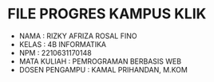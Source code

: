 # FILE PROGRES KAMPUS KLIK
- NAMA : RIZKY AFRIZA ROSAL FINO
- KELAS : 4B INFORMATIKA
- NPM : 2210631170148
- MATA KULIAH : PEMROGRAMAN BERBASIS WEB
- DOSEN PENGAMPU : KAMAL PRIHANDAN, M.KOM
